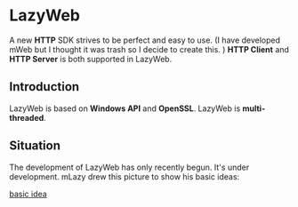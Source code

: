 # LazyWeb
A new **HTTP** SDK strives to be perfect and easy to use. (I have developed mWeb but I thought it was trash so I decide to create this. ) **HTTP Client** and **HTTP Server** is both supported in LazyWeb.

## Introduction
LazyWeb is based on **Windows API** and **OpenSSL**. LazyWeb is **multi-threaded**.

## Situation
The development of LazyWeb has only recently begun. It's under development. mLazy drew this picture to show his basic ideas:

[basic idea](basic_idea.png)
